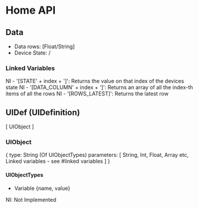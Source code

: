 # Home API

## Data
- Data rows:       [Float/String]
- Device State:    /

### Linked Variables
NI - '[STATE' + index + ']': Returns the value on that index of the devices state
NI - '[DATA_COLUMN' + index + ']': Returns an array of all the index-th items of all the rows
NI - '[ROWS_LATEST]': Returns the latest row



## UIDef (UIDefinition)
[
    UIObject
]

### UIObject
{
    type: String (Of UIObjectTypes)
    parameters: [
        String, Int, Float, Array etc,
        Linked variables - see #linked variables
    ]
}

#### UIObjectTypes
- Variable {name, value}






NI: Not Implemented